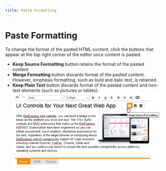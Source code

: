 ```yaml
---
title: Paste Formatting
---
```

# Paste Formatting
To change the format of the pasted HTML content, click the buttons that appear at the top right corner of the editor once content is pasted.
* **Keep Source Formatting** button retains the format of the pasted content.
* **Merge Formatting** button discards format of the pasted content. However, emphasis formatting, such as bold and italic text, is retained.
* **Keep Plain Text** button discards format of the pasted content and non-text elements (such as pictures or tables).
![EUD_HtmlEditor_optionsButtons](../../images/Img25487.png)